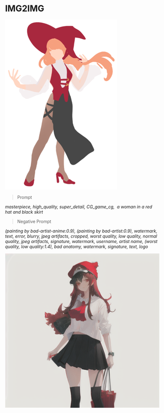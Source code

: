 # IMG2IMG


![image](https://github.com/2021CGR/Ai_ProJect_2025_01/blob/main/img2img/RedHat.png?raw=true)




>Prompt

*masterpiece, high_quality, super_detail, CG_game_cg,  a woman in a red hat and black skirt*

>Negative Prompt

*(painting by bad-artist-anime:0.9), (painting by bad-artist:0.9), watermark, text, error, blurry, jpeg artifacts, cropped, worst quality, low quality, normal quality, jpeg artifacts, signature, watermark, username, artist name, (worst quality, low quality:1.4), bad anatomy, watermark, signature, text, logo*


![image](https://github.com/2021CGR/Ai_ProJect_2025_01/blob/main/img2img/00004-1479935150.png?raw=true)
